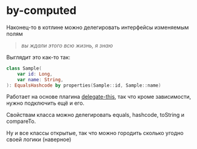 # by-computed

Наконец-то в котлине можно делегировать интерфейсы изменяемым полям
> _вы ждали этого всю жизнь, я знаю_

Выглядит это как-то так:
```kotlin
class Sample(
    var id: Long,
    var name: String,
): EqualsHashcode by properties(Sample::id, Sample::name)
```

Работает на основе плагина [delegate-this](../delegate-this/readme.md), так что кроме зависимости, нужно подключить ещё
и его.

Свойствам класса можно делегировать equals, hashcode, toString и compareTo.

Ну и все классы открытые, так что можно городить сколько угодно своей логики (наверное)
